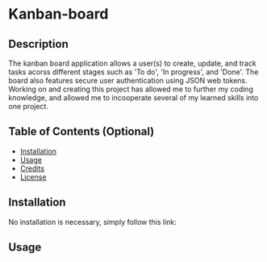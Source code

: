 # Kanban-board


## Description

The kanban board application allows a user(s) to create, update, and track tasks acorss different stages such as 'To do', 'In progress', and 'Done'. The board also features secure user authentication using JSON web tokens. Working on and creating this project has allowed me to further my coding knowledge, and allowed me to incooperate several of my learned skills into one project. 

## Table of Contents (Optional)


- [Installation](#installation)
- [Usage](#usage)
- [Credits](#credits)
- [License](#license)

## Installation

No installation is necessary, simply follow this link: 

## Usage




